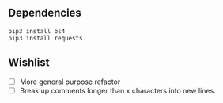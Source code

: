 ## Dependencies

```
pip3 install bs4
pip3 install requests
```

## Wishlist

- [ ] More general purpose refactor
- [ ] Break up comments longer than x characters into new lines.
